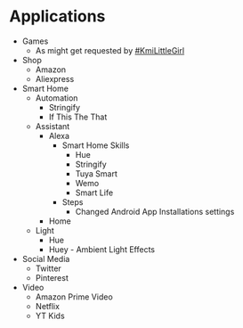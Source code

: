 # Applications

- Games
  - As might get requested by [#KmiLittleGirl](https://twitter.com/hashtag/KmiLittlePrincess?src=hash)
- Shop
  - Amazon
  - Aliexpress
- Smart Home
  - Automation
    - Stringify
    - If This The That
  - Assistant
    - Alexa
      - Smart Home Skills
        - Hue
        - Stringify
        - Tuya Smart
        - Wemo
        - Smart Life
      - Steps
        - Changed Android App Installations settings
    - Home
  - Light
    - Hue
    - Huey - Ambient Light Effects
- Social Media
  - Twitter
  - Pinterest
- Video
  - Amazon Prime Video
  - Netflix
  - YT Kids

